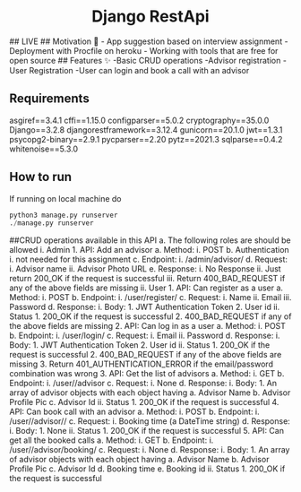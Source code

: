 <h1 align="center">Django RestApi</h1>
## LIVE
<https://restapi-rishi.herokuapp.com>
## Motivation 🎯
- App suggestion based on interview assignment
- Deployment with Procfile on heroku
- Working with tools that are free for open source
## Features ✨
-Basic CRUD operations
-Advisor registration
-User Registration
-User can login and book a call with an advisor

## Requirements

asgiref==3.4.1
cffi==1.15.0
configparser==5.0.2
cryptography==35.0.0
Django==3.2.8
djangorestframework==3.12.4
gunicorn==20.1.0
jwt==1.3.1
psycopg2-binary==2.9.1
pycparser==2.20
pytz==2021.3
sqlparse==0.4.2
whitenoise==5.3.0

## How to run

If running on local machine do

```python
python3 manage.py runserver
./manage.py runserver
```
##CRUD operations available in this API
a. The following roles are should be allowed
i. Admin
    1. API: Add an advisor
         a. Method:
            i. POST
         b. Authentication
            i. not needed for this assignment
        c. Endpoint:
            i. /admin/advisor/
        d. Request:
            i. Advisor name
            ii. Advisor Photo URL
        e. Response:
            i. No Response
            ii. Just return 200_OK if the request is successful
            iii. Return 400_BAD_REQUEST if any of the above
                fields are missing
ii. User
    1. API: Can register as a user
        a. Method:
            i. POST
        b. Endpoint:
            i. /user/register/
        c. Request:
            i. Name
            ii. Email
            iii. Password
        d. Response:
            i. Body:
                1. JWT Authentication Token
                2. User id
            ii. Status
                1. 200_OK if the request is successful
                2. 400_BAD_REQUEST if any of the above
                fields are missing
    2. API: Can log in as a user
         a. Method:
            i. POST
         b. Endpoint:
            i. /user/login/
        c. Request:
            i. Email
            ii. Password
        d. Response:
            i. Body:
                1. JWT Authentication Token
                2. User id
            ii. Status
                1. 200_OK if  the request is successful
                2. 400_BAD_REQUEST if any of the above fields are missing
                3. Return 401_AUTHENTICATION_ERROR if the
                email/password combination was wrong
    3. API: Get the list of advisors
        a. Method:
            i. GET
        b. Endpoint:
            i. /user/<user-id>/advisor
        c. Request:
            i. None
        d. Response:
            i. Body:
                1. An array of advisor objects with each object having
                    a. Advisor Name
                    b. Advisor Profile Pic
                    c. Advisor Id
            ii. Status
                1. 200_OK if the request is successful
    4. API: Can book call with an advisor
        a. Method:
            i. POST
        b. Endpoint:
            i. /user/<user-id>/advisor/<advisor-id>/
        c. Request:
            i. Booking time (a DateTime string)
        d. Response:
            i. Body:
                1. None
            ii. Status
                1. 200_OK if the request is successful
    5. API: Can get all the booked calls
        a. Method:
            i. GET
        b. Endpoint:
            i. /user/<user-id>/advisor/booking/
        c. Request:
            i. None
        d. Response:
            i. Body:
                1. An array of advisor objects with each object having
                    a. Advisor Name
                    b. Advisor Profile Pic
                    c. Advisor Id
                    d. Booking time
                    e. Booking id
            ii. Status
                1. 200_OK if the request is successful




